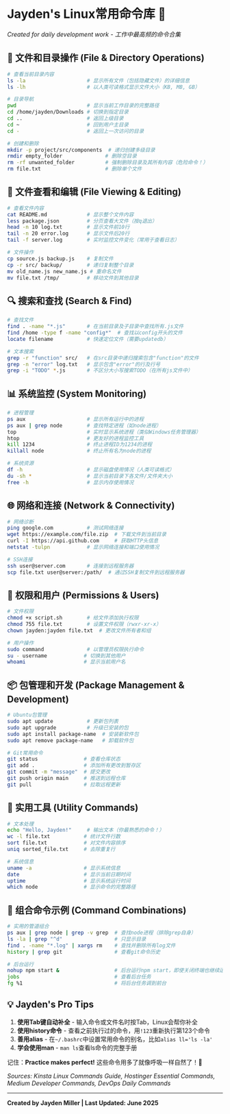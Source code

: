 # Jayden's Linux常用命令库 🚀

*Created for daily development work - 工作中最高频的命令合集*

## 📁 文件和目录操作 (File & Directory Operations)

```bash
# 查看当前目录内容
ls -la                    # 显示所有文件（包括隐藏文件）的详细信息
ls -lh                    # 以人类可读格式显示文件大小（KB, MB, GB）

# 目录导航
pwd                       # 显示当前工作目录的完整路径
cd /home/jayden/Downloads # 切换到指定目录
cd ..                     # 返回上级目录
cd ~                      # 回到用户主目录
cd -                      # 返回上一次访问的目录

# 创建和删除
mkdir -p project/src/components  # 递归创建多级目录
rmdir empty_folder              # 删除空目录
rm -rf unwanted_folder          # 强制删除目录及其所有内容（危险命令！）
rm file.txt                     # 删除单个文件
```

## 📄 文件查看和编辑 (File Viewing & Editing)

```bash
# 查看文件内容
cat README.md             # 显示整个文件内容
less package.json         # 分页查看大文件（按q退出）
head -n 10 log.txt        # 显示文件前10行
tail -n 20 error.log      # 显示文件后20行
tail -f server.log        # 实时监控文件变化（常用于查看日志）

# 文件操作
cp source.js backup.js    # 复制文件
cp -r src/ backup/        # 递归复制整个目录
mv old_name.js new_name.js # 重命名文件
mv file.txt /tmp/         # 移动文件到其他目录
```

## 🔍 搜索和查找 (Search & Find)

```bash
# 查找文件
find . -name "*.js"       # 在当前目录及子目录中查找所有.js文件
find /home -type f -name "config*"  # 查找以config开头的文件
locate filename           # 快速定位文件（需要updatedb）

# 文本搜索
grep -r "function" src/   # 在src目录中递归搜索包含"function"的文件
grep -n "error" log.txt   # 显示包含"error"的行及行号
grep -i "TODO" *.js       # 不区分大小写搜索TODO（在所有js文件中）
```

## 📊 系统监控 (System Monitoring)

```bash
# 进程管理
ps aux                    # 显示所有运行中的进程
ps aux | grep node        # 查找特定进程（如node进程）
top                       # 实时显示系统进程（类似Windows任务管理器）
htop                      # 更友好的进程监控工具
kill 1234                 # 终止进程ID为1234的进程
killall node              # 终止所有名为node的进程

# 系统资源
df -h                     # 显示磁盘使用情况（人类可读格式）
du -sh *                  # 显示当前目录下各文件/文件夹大小
free -h                   # 显示内存使用情况
```

## 🌐 网络和连接 (Network & Connectivity)

```bash
# 网络诊断
ping google.com           # 测试网络连接
wget https://example.com/file.zip  # 下载文件到当前目录
curl -I https://api.github.com     # 获取HTTP头信息
netstat -tulpn            # 显示网络连接和端口使用情况

# SSH连接
ssh user@server.com       # 连接到远程服务器
scp file.txt user@server:/path/  # 通过SSH复制文件到远程服务器
```

## 🔐 权限和用户 (Permissions & Users)

```bash
# 文件权限
chmod +x script.sh        # 给文件添加执行权限
chmod 755 file.txt        # 设置文件权限（rwxr-xr-x）
chown jayden:jayden file.txt  # 更改文件所有者和组

# 用户操作
sudo command              # 以管理员权限执行命令
su - username            # 切换到其他用户
whoami                   # 显示当前用户名
```

## 📦 包管理和开发 (Package Management & Development)

```bash
# Ubuntu包管理
sudo apt update           # 更新包列表
sudo apt upgrade          # 升级已安装的包
sudo apt install package-name  # 安装新软件包
sudo apt remove package-name   # 卸载软件包

# Git常用命令
git status               # 查看仓库状态
git add .                # 添加所有更改到暂存区
git commit -m "message"  # 提交更改
git push origin main     # 推送到远程仓库
git pull                 # 拉取远程更新
```

## 🔧 实用工具 (Utility Commands)

```bash
# 文本处理
echo "Hello, Jayden!"     # 输出文本（你最熟悉的命令！）
wc -l file.txt           # 统计文件行数
sort file.txt            # 对文件内容排序
uniq sorted_file.txt     # 去除重复行

# 系统信息
uname -a                 # 显示系统信息
date                     # 显示当前日期时间
uptime                   # 显示系统运行时间
which node               # 显示命令的完整路径
```

## 🚀 组合命令示例 (Command Combinations)

```bash
# 实用的管道组合
ps aux | grep node | grep -v grep  # 查找node进程（排除grep自身）
ls -la | grep "^d"                 # 只显示目录
find . -name "*.log" | xargs rm    # 查找并删除所有log文件
history | grep git                 # 查看git命令历史

# 后台运行
nohup npm start &                  # 后台运行npm start，即使关闭终端也继续运行
jobs                               # 查看后台任务
fg %1                              # 将后台任务调到前台
```

## 💡 Jayden's Pro Tips

1. **使用Tab键自动补全** - 输入命令或文件名时按Tab，Linux会帮你补全
2. **使用history命令** - 查看之前执行过的命令，用`!123`重新执行第123个命令  
3. **善用alias** - 在`~/.bashrc`中设置常用命令的别名，比如`alias ll='ls -la'`
4. **学会使用man** - `man ls`查看ls命令的完整手册

记住：**Practice makes perfect!** 这些命令用多了就像呼吸一样自然了！🌟

*Sources: Kinsta Linux Commands Guide, Hostinger Essential Commands, Medium Developer Commands, DevOps Daily Commands*

---

**Created by Jayden Miller | Last Updated: June 2025**


